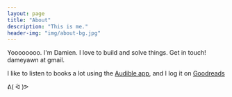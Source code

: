 ```yaml
---
layout: page
title: "About"
description: "This is me."
header-img: "img/about-bg.jpg"
---
```


Yoooooooo. I'm Damien. I love to build and solve things. Get in touch! dameyawn at gmail.

I like to listen to books a lot using the [Audible app](http://www.audible.com/), and I log it on [Goodreads](https://www.goodreads.com/user/show/25809992-damien-sutevski)

ᕕ( ᐛ )ᕗ



